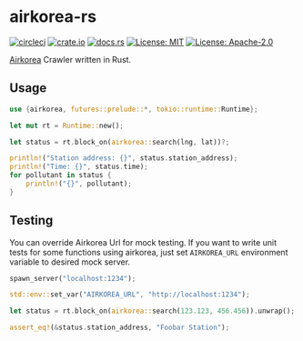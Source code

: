 # airkorea-rs

[![circleci](https://circleci.com/gh/pbzweihander/airkorea-rs.svg?style=shield)](https://circleci.com/gh/pbzweihander/airkorea-rs)
[![crate.io](https://img.shields.io/crates/v/airkorea.svg)](https://crates.io/crates/airkorea)
[![docs.rs](https://docs.rs/airkorea/badge.svg)](https://docs.rs/airkorea)
[![License: MIT](https://img.shields.io/badge/License-MIT-yellow.svg)](LICENSE-MIT)
[![License: Apache-2.0](https://img.shields.io/badge/License-Apache%202.0-blue.svg)](LICENSE-APACHE)

[Airkorea](http://www.airkorea.or.kr) Crawler written in Rust.

## Usage

```rust
use {airkorea, futures::prelude::*, tokio::runtime::Runtime};

let mut rt = Runtime::new();

let status = rt.block_on(airkorea::search(lng, lat))?;

println!("Station address: {}", status.station_address);
println!("Time: {}", status.time);
for pollutant in status {
    println!("{}", pollutant);
}
```

## Testing

You can override Airkorea Url for mock testing.
If you want to write unit tests for some functions using airkorea,
just set `AIRKOREA_URL` environment variable to desired mock server.

```rust
spawn_server("localhost:1234");

std::env::set_var("AIRKOREA_URL", "http://localhost:1234");

let status = rt.block_on(airkorea::search(123.123, 456.456)).unwrap();

assert_eq!(&status.station_address, "Foobar Station");
```
